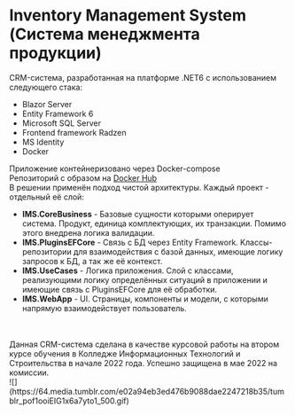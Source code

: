 # Inventory Management System (Система менеджмента продукции)
CRM-система, разработанная на платформе .NET6 с использованием следующего стака:
<ul>
  <li>Blazor Server</li>
  <li>Entity Framework 6</li>
  <li>Microsoft SQL Server</li>
  <li>Frontend framework Radzen</li>
  <li>MS Identity</li>
  <li>Docker</li>
</ul>

Приложение контейнеризовано через Docker-compose</br>
Репозиторий с образом на <a href="https://hub.docker.com/u/vladimirk2003">Docker Hub</a></br>
В решении применён подход чистой архитектуры. Каждый проект - отдельный её слой:</br>
<ul>
  <li><b>IMS.CoreBusiness</b> - Базовые сущности которыми оперирует система. Продукт, единица комплектующих, их транзакции. Помимо этого внедрена логика валидации. </li>
  <li><b>IMS.PluginsEFCore</b> - Связь с БД через Entity Framework. Kлассы-репозитории для взаимодействия с базой данных, имеющие логику запросов к БД, а так же её контекст.</li>
  <li><b>IMS.UseCases</b> - Логика приложения. Слой с классами, реализующими логику определённых ситуаций в приложении и имеющие связь с PluginsEFCore для её обработки. </li>
  <li><b>IMS.WebApp</b> - UI. Страницы, компоненты и модели, с которыми напрямую взаимодействует пользователь.</li>
</ul>
</br>
</br>
Данная CRM-система сделана в качестве курсовой работы на втором курсе обучения в Колледже Информационных Технологий и Строительства в начале 2022 года. Успешно защищена в мае 2022 на комиссии.</br>
![](https://64.media.tumblr.com/e02a94eb3ed476b9088dae2247218b35/tumblr_pof1ooiEIG1x6a7yto1_500.gif)
